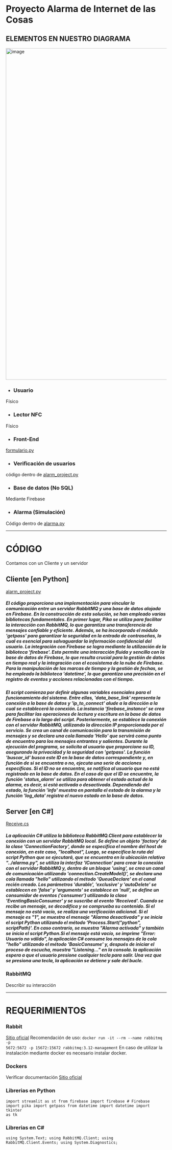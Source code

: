 # Proyecto Alarma de Internet de las Cosas

## ELEMENTOS EN NUESTRO DIAGRAMA
<img width="1037" alt="image" src="https://github.com/ChristopheTuz/proyecto-iot-alarma/assets/60182870/038c80b2-aa72-446d-bd87-373e3d0711ea">

- ### Usuario
Físico

- ### Lector NFC
Físico

- ### Front-End
[formulario.py](https://github.com/ChristopheTuz/proyecto-iot-alarma/blob/main/Front-End/formulario.py)

- ### Verificación de usuarios
código dentro de [alarm_project.py](https://github.com/ChristopheTuz/proyecto-iot-alarma/blob/main/Cliente/alarm_project.py)

- ### Base de datos (No SQL)
Mediante Firebase

- ### Alarma (Simulación)
Código dentro de [alarma.py](https://github.com/ChristopheTuz/proyecto-iot-alarma/blob/main/Server/alarma.py)

---
# CÓDIGO
Contamos con un Cliente y un servidor 

## Cliente [en Python]
[alarm_project.py](https://github.com/ChristopheTuz/proyecto-iot-alarma/blob/main/Cliente/alarm_project.py)

<h5> El código proporciona una implementación para vincular la comunicación entre un servidor RabbitMQ y una base de datos alojada en Firebase. En la construcción de esta solución, se han empleado varias bibliotecas fundamentales. En primer lugar, Pika se utiliza para facilitar la interacción con RabbitMQ, lo que garantiza una transferencia de mensajes confiable y eficiente. Además, se ha incorporado el módulo 'getpass' para garantizar la seguridad en la entrada de contraseñas, lo cual es esencial para salvaguardar la información confidencial del usuario.
La integración con Firebase se logra mediante la utilización de la biblioteca 'firebase'. Esto permite una interacción fluida y sencilla con la base de datos de Firebase, lo que resulta crucial para la gestión de datos en tiempo real y la integración con el ecosistema de la nube de Firebase. Para la manipulación de las marcas de tiempo y la gestión de fechas, se ha empleado la biblioteca 'datetime', lo que garantiza una precisión en el registro de eventos y acciones relacionadas con el tiempo.</h5>

<h5> El script comienza por definir algunas variables esenciales para el funcionamiento del sistema. Entre ellas, 'data_base_link' representa la conexión a la base de datos y 'ip_to_connect' alude a la dirección a la cual se establecerá la conexión. La instancia 'firebase_instance' se crea para facilitar las operaciones de lectura y escritura en la base de datos de Firebase a lo largo del script.
Posteriormente, se establece la conexión con el servidor RabbitMQ, utilizando la dirección IP proporcionada por el servicio. Se crea un canal de comunicación para la transmisión de mensajes y se declara una cola llamada 'Hello' que servirá como punto de encuentro para los mensajes entrantes y salientes.
Durante la ejecución del programa, se solicita al usuario que proporcione su ID, asegurando la privacidad y la seguridad con 'getpass'. La función 'buscar_id' busca este ID en la base de datos correspondiente y, en función de si se encuentra o no, ejecuta una serie de acciones específicas. Si el ID no se encuentra, se notifica al usuario que no está registrado en la base de datos. En el caso de que el ID se encuentre, la función 'status_alarm' se utiliza para obtener el estado actual de la alarma, es decir, si está activada o desactivada. Dependiendo del estado, la función 'info' muestra en pantalla el estado de la alarma y la función 'log_data' registra el nuevo estado en la base de datos.</h5>

## Server [en C#]
[Receive.cs](https://github.com/ChristopheTuz/proyecto-iot-alarma/blob/main/Server/Receive/Receive.cs)
<h5> La aplicación C# utiliza la biblioteca RabbitMQ.Client para establecer la conexión con un servidor RabbitMQ local. Se define un objeto 'factory' de la clase 'ConnectionFactory', donde se especifica el nombre del host de conexión, en este caso, "localhost", Luego, se especifica la ruta del script Python que se ejecutará, que se encuentra en la ubicación relativa "../alarma.py", se utiliza la interfaz 'IConnection' para crear la conexión con el servidor RabbitMQ y, dentro de un bloque 'using', se crea un canal de comunicación utilizando 'connection.CreateModel()', se declara una cola llamada "hello" utilizando el método 'QueueDeclare' en el canal recién creado. Los parámetros 'durable', 'exclusive' y 'autoDelete' se establecen en 'false' y 'arguments' se establece en 'null', se define un consumidor de eventos ('consumer') utilizando la clase 'EventingBasicConsumer' y se suscribe al evento 'Received'. Cuando se recibe un mensaje, se decodifica y se comprueba su contenido.
Si el mensaje no está vacío, se realiza una verificación adicional. Si el mensaje es "1", se muestra el mensaje "Alarma desactivada" y se inicia el script Python utilizando el método 'Process.Start("python", scriptPath)'. En caso contrario, se muestra "Alarma activada" y también se inicia el script Python.Si el mensaje está vacío, se imprime "Error: Usuario no válido", la aplicación C# consume los mensajes de la cola "hello" utilizando el método 'BasicConsume' y, después de iniciar el proceso de escucha, muestra "Listening..." en la consola. la aplicación espera a que el usuario presione cualquier tecla para salir. Una vez que se presiona una tecla, la aplicación se detiene y sale del bucle.
</h5>

### RabbitMQ 
Describir su interacción

---

# REQUERIMIENTOS

### Rabbit
[Sitio oficial](https://www.rabbitmq.com/download.html)
Recomendación de uso:
<code>docker run -it --rm --name rabbitmq -p 5672:5672 -p 15672:15672 rabbitmq:3.12-management</code>
En caso de utilizar la instalación mediante docker es necesario instalar docker.

### Dockers
Verificar documentación [Sitio oficial](https://docs.docker.com/engine/install/)

### Librerias en Python
<code>import streamlit as st
from firebase import firebase # Firebase
import pika
import getpass
from datetime import datetime
import tkinter as tk
</code>

### Librerias en C#
<code>using System.Text;
using RabbitMQ.Client;
using RabbitMQ.Client.Events;
using System.Diagnostics;
</code>
